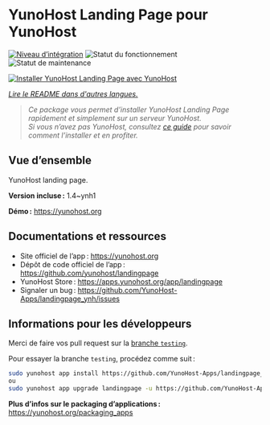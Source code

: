 <!--
Nota bene : ce README est automatiquement généré par <https://github.com/YunoHost/apps/tree/master/tools/readme_generator>
Il NE doit PAS être modifié à la main.
-->

# YunoHost Landing Page pour YunoHost

[![Niveau d’intégration](https://apps.yunohost.org/badge/integration/landingpage)](https://ci-apps.yunohost.org/ci/apps/landingpage/)
![Statut du fonctionnement](https://apps.yunohost.org/badge/state/landingpage)
![Statut de maintenance](https://apps.yunohost.org/badge/maintained/landingpage)

[![Installer YunoHost Landing Page avec YunoHost](https://install-app.yunohost.org/install-with-yunohost.svg)](https://install-app.yunohost.org/?app=landingpage)

*[Lire le README dans d'autres langues.](./ALL_README.md)*

> *Ce package vous permet d’installer YunoHost Landing Page rapidement et simplement sur un serveur YunoHost.*  
> *Si vous n’avez pas YunoHost, consultez [ce guide](https://yunohost.org/install) pour savoir comment l’installer et en profiter.*

## Vue d’ensemble

YunoHost landing page.

**Version incluse :** 1.4~ynh1

**Démo :** <https://yunohost.org>
## Documentations et ressources

- Site officiel de l’app : <https://yunohost.org>
- Dépôt de code officiel de l’app : <https://github.com/yunohost/landingpage>
- YunoHost Store : <https://apps.yunohost.org/app/landingpage>
- Signaler un bug : <https://github.com/YunoHost-Apps/landingpage_ynh/issues>

## Informations pour les développeurs

Merci de faire vos pull request sur la [branche `testing`](https://github.com/YunoHost-Apps/landingpage_ynh/tree/testing).

Pour essayer la branche `testing`, procédez comme suit :

```bash
sudo yunohost app install https://github.com/YunoHost-Apps/landingpage_ynh/tree/testing --debug
ou
sudo yunohost app upgrade landingpage -u https://github.com/YunoHost-Apps/landingpage_ynh/tree/testing --debug
```

**Plus d’infos sur le packaging d’applications :** <https://yunohost.org/packaging_apps>
